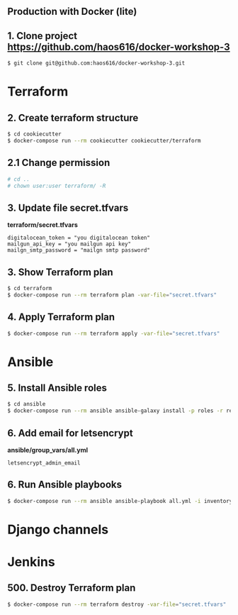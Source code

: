 Production with Docker (lite)
-----------------------------

## 1. Clone project https://github.com/haos616/docker-workshop-3
```bash
$ git clone git@github.com:haos616/docker-workshop-3.git
```
# Terraform

## 2. Create terraform structure
```bash
$ cd cookiecutter
$ docker-compose run --rm cookiecutter cookiecutter/terraform
```

## 2.1 Change permission
```bash
# cd ..
# chown user:user terraform/ -R
```

## 3. Update file secret.tfvars

**terraform/secret.tfvars**
```
digitalocean_token = "you digitalocean token"
mailgun_api_key = "you mailgun api key"
mailgn_smtp_password = "mailgn smtp password"
```

## 3. Show Terraform plan
```bash
$ cd terraform
$ docker-compose run --rm terraform plan -var-file="secret.tfvars"
```

## 4. Apply Terraform plan
```bash
$ docker-compose run --rm terraform apply -var-file="secret.tfvars"
```

# Ansible

## 5. Install Ansible roles

```bash
$ cd ansible
$ docker-compose run --rm ansible ansible-galaxy install -p roles -r requirements.yml
```

## 6. Add email for letsencrypt

**ansible/group_vars/all.yml**
```
letsencrypt_admin_email
```

## 6. Run Ansible playbooks

```bash
$ docker-compose run --rm ansible ansible-playbook all.yml -i inventory
```

# Django channels


# Jenkins

## 500. Destroy Terraform plan
```bash
$ docker-compose run --rm terraform destroy -var-file="secret.tfvars"
```
